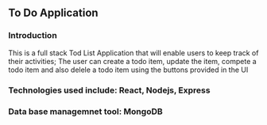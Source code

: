 ## To Do Application 
### Introduction
This is a full stack Tod List Application that will enable users to keep track of their activities;
The user can create a todo item, update  the item, compete a todo item and also delele a todo item 
using the buttons provided in the UI
### Technologies used include: React, Nodejs, Express
### Data base managemnet tool: MongoDB
